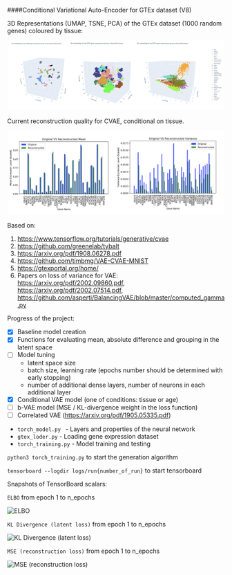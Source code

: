 ####Conditional Variational Auto-Encoder for GTEx dataset (V8) 

3D Representations (UMAP, TSNE, PCA) of the GTEx dataset (1000 random genes) coloured by tissue:

![3D reprsentation](./tensorboard_imgs/3d_embeddings.png)

Current reconstruction quality for CVAE, conditional on tissue.

![reconstruction](./tensorboard_imgs/reconstruction_quality.png)

Based on:
1. https://www.tensorflow.org/tutorials/generative/cvae
2. https://github.com/greenelab/tybalt
3. https://arxiv.org/pdf/1908.06278.pdf
4. https://github.com/timbmg/VAE-CVAE-MNIST
5. https://gtexportal.org/home/
6. Papers on loss of variance for VAE: https://arxiv.org/pdf/2002.09860.pdf,
 https://arxiv.org/pdf/2002.07514.pdf,
 https://github.com/asperti/BalancingVAE/blob/master/computed_gamma.py

Progress of the project:
- [x] Baseline model creation
- [x] Functions for evaluating mean, absolute difference and grouping in the latent space
- [ ] Model tuning 
   * latent space size
   * batch size, learning rate (epochs number should be determined with early stopping)
   * number of additional dense layers, number of neurons in each additional layer
- [x] Conditional VAE model (one of conditions: tissue or age)
- [ ] b-VAE model (MSE / KL-divergence weight in the loss function)
- [ ] Correlated VAE (https://arxiv.org/pdf/1905.05335.pdf)

- `torch_model.py ` - Layers and properties of the neural network
- `gtex_loder.py` - Loading gene expression dataset
- `torch_training.py` - Model training and testing

`python3 torch_training.py` to start the generation algorithm

`tensorboard --logdir logs/run{number_of_run}` to start tensorboard

Snapshots of TensorBoard scalars:

`ELBO` from epoch 1 to n_epochs

![ELBO](./tensorboard_imgs/elbo.png)

`KL Divergence (latent loss)` from epoch 1 to n_epochs

![KL Divergence (latent loss)](./tensorboard_imgs/kl_divergence.png)

`MSE (reconstruction loss)` from epoch 1 to n_epochs

![MSE (reconstruction loss)](./tensorboard_imgs/mse.png)


